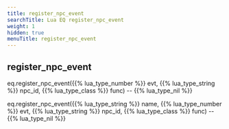 ```yaml
---
title: register_npc_event
searchTitle: Lua EQ register_npc_event
weight: 1
hidden: true
menuTitle: register_npc_event
---
```

## register_npc_event

eq.register_npc_event({{% lua_type_number %}} evt, {{% lua_type_string %}} npc_id, {{% lua_type_class %}} func) -- {{% lua_type_nil %}}

eq.register_npc_event({{% lua_type_string %}} name, {{% lua_type_number %}} evt, {{% lua_type_string %}} npc_id, {{% lua_type_class %}} func) -- {{% lua_type_nil %}}